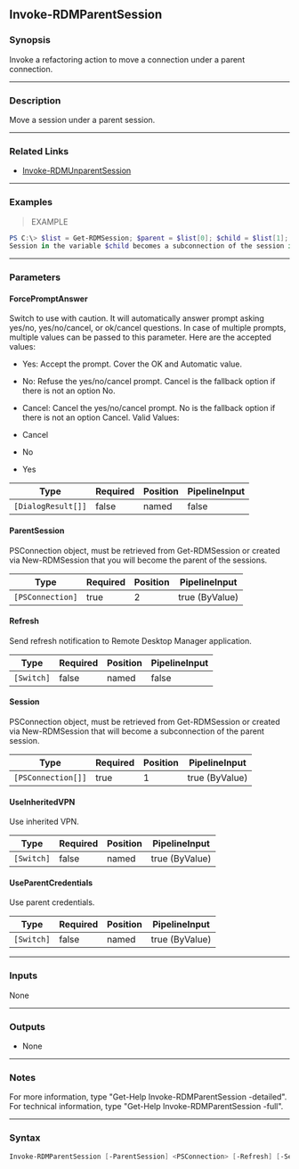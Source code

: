 Invoke-RDMParentSession
-----------------------

### Synopsis
Invoke a refactoring action to move a connection under a parent connection.

---

### Description

Move a session under a parent session.

---

### Related Links
* [Invoke-RDMUnparentSession](Invoke-RDMUnparentSession)

---

### Examples
> EXAMPLE

```PowerShell
PS C:\> $list = Get-RDMSession; $parent = $list[0]; $child = $list[1]; Invoke-RDMParentSession -ParentSession $parent -Session $child -Refresh
Session in the variable $child becomes a subconnection of the session in the variable $parent and refresh the sessions.
```

---

### Parameters
#### **ForcePromptAnswer**
Switch to use with caution. It will automatically answer prompt asking yes/no, yes/no/cancel, or ok/cancel questions. In case of multiple prompts, multiple values can be passed to this parameter. Here are the accepted values:
* Yes: Accept the prompt. Cover the OK and Automatic value.
* No: Refuse the yes/no/cancel prompt. Cancel is the fallback option if there is not an option No.
* Cancel: Cancel the yes/no/cancel prompt. No is the fallback option if there is not an option Cancel.
Valid Values:

* Cancel
* No
* Yes

|Type              |Required|Position|PipelineInput|
|------------------|--------|--------|-------------|
|`[DialogResult[]]`|false   |named   |false        |

#### **ParentSession**
PSConnection object, must be retrieved from Get-RDMSession or created via New-RDMSession that you will become the parent of the sessions.

|Type            |Required|Position|PipelineInput |
|----------------|--------|--------|--------------|
|`[PSConnection]`|true    |2       |true (ByValue)|

#### **Refresh**
Send refresh notification to Remote Desktop Manager application.

|Type      |Required|Position|PipelineInput|
|----------|--------|--------|-------------|
|`[Switch]`|false   |named   |false        |

#### **Session**
PSConnection object, must be retrieved from Get-RDMSession or created via New-RDMSession that will become a subconnection of the parent session.

|Type              |Required|Position|PipelineInput |
|------------------|--------|--------|--------------|
|`[PSConnection[]]`|true    |1       |true (ByValue)|

#### **UseInheritedVPN**
Use inherited VPN.

|Type      |Required|Position|PipelineInput |
|----------|--------|--------|--------------|
|`[Switch]`|false   |named   |true (ByValue)|

#### **UseParentCredentials**
Use parent credentials.

|Type      |Required|Position|PipelineInput |
|----------|--------|--------|--------------|
|`[Switch]`|false   |named   |true (ByValue)|

---

### Inputs
None

---

### Outputs
* None

---

### Notes
For more information, type "Get-Help Invoke-RDMParentSession -detailed". For technical information, type "Get-Help Invoke-RDMParentSession -full".

---

### Syntax
```PowerShell
Invoke-RDMParentSession [-ParentSession] <PSConnection> [-Refresh] [-Session] <PSConnection[]> [-UseInheritedVPN] [-UseParentCredentials] [-ForcePromptAnswer <Cancel | No | Yes>] [<CommonParameters>]
```
